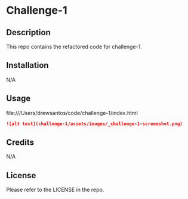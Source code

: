 # Challenge-1

## Description

This repo contains the refactored code for challenge-1.

## Installation

N/A

## Usage

file:///Users/drewsantos/code/challenge-1/index.html
```md
![alt text](challenge-1/assets/images/_challenge-1-screenshot.png)
```

## Credits

N/A

## License

Please refer to the LICENSE in the repo.
